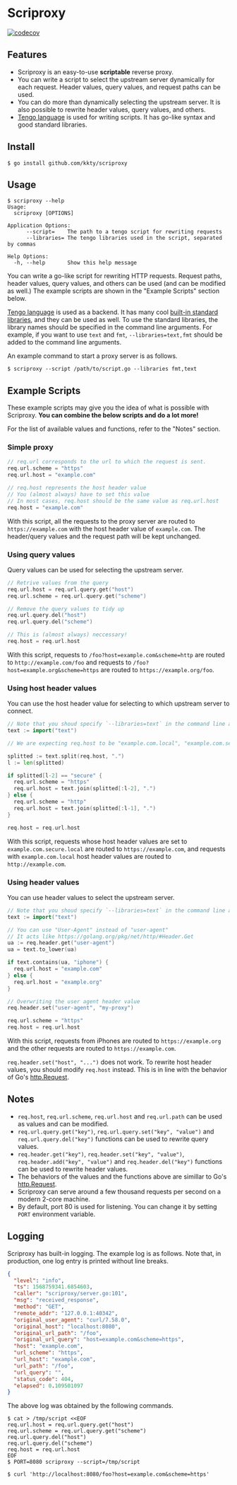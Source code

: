 # Scriproxy

[![codecov](https://codecov.io/gh/kkty/scriproxy/branch/master/graph/badge.svg)](https://codecov.io/gh/kkty/scriproxy)

## Features

- Scriproxy is an easy-to-use **scriptable** reverse proxy.
- You can write a script to select the upstream server dynamically for each request. Header values, query values, and request paths can be used.
- You can do more than dynamically selecting the upstream server. It is also possible to rewrite header values, query values, and others.
- [Tengo language](https://github.com/d5/tengo) is used for writing scripts. It has go-like syntax and good standard libraries.

## Install

```console
$ go install github.com/kkty/scriproxy
```

## Usage

```console
$ scriproxy --help
Usage:
  scriproxy [OPTIONS]

Application Options:
      --script=    The path to a tengo script for rewriting requests
      --libraries= The tengo libraries used in the script, separated by commas

Help Options:
  -h, --help       Show this help message
```

You can write a go-like script for rewriting HTTP requests. Request paths, header values, query values, and others can be used (and can be modified as well.) The example scripts are shown in the "Example Scripts" section below.

[Tengo language](https://github.com/d5/tengo) is used as a backend. It has many cool [built-in standard libraries](https://github.com/d5/tengo/blob/master/docs/stdlib.md), and they can be used as well. To use the standard libraries, the library names should be specified in the command line arguments. For example, if you want to use `text` and `fmt`, `--libraries=text,fmt` should be added to the command line arguments.

An example command to start a proxy server is as follows.

```console
$ scriproxy --script /path/to/script.go --libraries fmt,text
```

## Example Scripts

These example scripts may give you the idea of what is possible with Scriproxy. **You can combine the below scripts and do a lot more!**

For the list of available values and functions, refer to the "Notes" section.

### Simple proxy

```go
// req.url corresponds to the url to which the request is sent.
req.url.scheme = "https"
req.url.host = "example.com"

// req.host represents the host header value
// You (almost always) have to set this value
// In most cases, req.host should be the same value as req.url.host
req.host = "example.com"
```

With this script, all the requests to the proxy server are routed to `https://example.com` with the host header value of `example.com`. The header/query values and the request path will be kept unchanged.

### Using query values

Query values can be used for selecting the upstream server.

```go
// Retrive values from the query
req.url.host = req.url.query.get("host")
req.url.scheme = req.url.query.get("scheme")

// Remove the query values to tidy up
req.url.query.del("host")
req.url.query.del("scheme")

// This is (almost always) neccessary!
req.host = req.url.host
```

With this script, requests to `/foo?host=example.com&scheme=http` are routed to `http://example.com/foo` and requests to `/foo?host=example.org&scheme=https` are routed to `https://example.org/foo`.

### Using host header values

You can use the host header value for selecting to which upstream server to connect.

```go
// Note that you shoud specify `--libraries=text` in the command line arguments!
text := import("text")

// We are expecting req.host to be "example.com.local", "example.com.secure.local", or something like that

splitted := text.split(req.host, ".")
l := len(splitted)

if splitted[l-2] == "secure" {
  req.url.scheme = "https"
  req.url.host = text.join(splitted[:l-2], ".")
} else {
  req.url.scheme = "http"
  req.url.host = text.join(splitted[:l-1], ".")
}

req.host = req.url.host
```

With this script, requests whose host header values are set to `example.com.secure.local` are routed to `https://example.com`, and requests with `example.com.local` host header values are routed to `http://example.com`.

### Using header values

You can use header values to select the upstream server.

```go
// Note that you shoud specify `--libraries=text` in the command line arguments!
text := import("text")

// You can use "User-Agent" instead of "user-agent"
// It acts like https://golang.org/pkg/net/http/#Header.Get
ua := req.header.get("user-agent")
ua = text.to_lower(ua)

if text.contains(ua, "iphone") {
  req.url.host = "example.com"
} else {
  req.url.host = "example.org"
}

// Overwriting the user agent header value
req.header.set("user-agent", "my-proxy")

req.url.scheme = "https"
req.host = req.url.host
```

With this script, requests from iPhones are routed to `https://example.org` and the other requests are routed to `https://example.com`.

`req.header.set("host", "...")` does not work. To rewrite host header values, you should modify `req.host` instead. This is in line with the behavior of Go's [http.Request](https://golang.org/pkg/net/http/#Request).

## Notes

- `req.host`, `req.url.scheme`, `req.url.host` and `req.url.path` can be used as values and can be modified.
- `req.url.query.get("key")`, `req.url.query.set("key", "value")` and `req.url.query.del("key")` functions can be used to rewrite query values.
- `req.header.get("key")`, `req.header.set("key", "value")`, `req.header.add("key", "value")` and `req.header.del("key")` functions can be used to rewrite header values.
- The behaviors of the values and the functions above are simillar to Go's [http.Request](https://golang.org/pkg/net/http/#Request).
- Scriproxy can serve around a few thousand requests per second on a modern 2-core machine.
- By default, port 80 is used for listening. You can change it by setting `PORT` environment variable.

## Logging

Scriproxy has built-in logging. The example log is as follows. Note that, in production, one log entry is printed without line breaks.

```json
{
  "level": "info",
  "ts": 1568759341.6854603,
  "caller": "scriproxy/server.go:101",
  "msg": "received_response",
  "method": "GET",
  "remote_addr": "127.0.0.1:40342",
  "original_user_agent": "curl/7.58.0",
  "original_host": "localhost:8080",
  "original_url_path": "/foo",
  "original_url_query": "host=example.com&scheme=https",
  "host": "example.com",
  "url_scheme": "https",
  "url_host": "example.com",
  "url_path": "/foo",
  "url_query": "",
  "status_code": 404,
  "elapsed": 0.109501097
}
```

The above log was obtained by the following commands.

```console
$ cat > /tmp/script <<EOF
req.url.host = req.url.query.get("host")
req.url.scheme = req.url.query.get("scheme")
req.url.query.del("host")
req.url.query.del("scheme")
req.host = req.url.host
EOF
$ PORT=8080 scriproxy --script=/tmp/script
```

```console
$ curl 'http://localhost:8080/foo?host=example.com&scheme=https'
```
